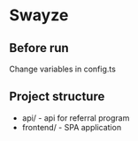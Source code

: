 # Swayze

## Before run

Change variables in config.ts

## Project structure

- api/  - api for referral program
- frontend/  - SPA application 
